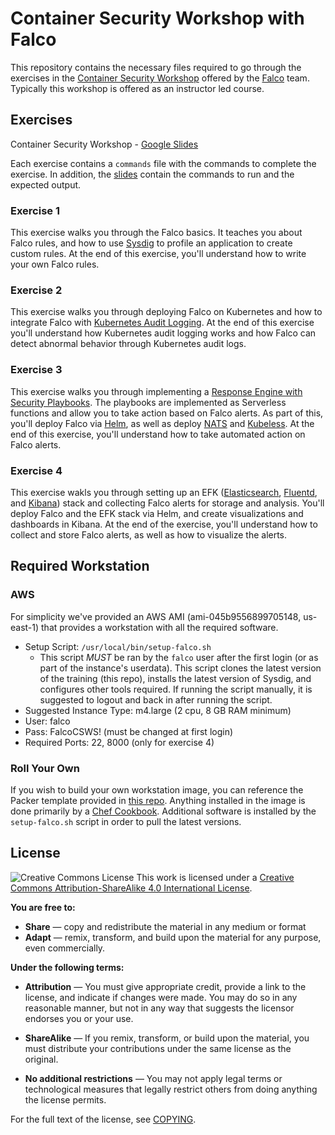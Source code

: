 # Container Security Workshop with Falco

This repository contains the necessary files required to go through the exercises in the [Container Security Workshop](https://setns.run/falcows) offered by the [Falco](https://falco.org/) team. Typically this workshop is offered as an instructor led course.

## Exercises

Container Security Workshop - [Google Slides](https://setns.run/falcows)

Each exercise contains a `commands` file with the commands to complete the exercise. In addition, the [slides](https://setns.run/falcows) contain the commands to run and the expected output. 

### Exercise 1

This exercise walks you through the Falco basics. It teaches you about Falco rules, and how to use [Sysdig](https://github.com/draios/sysdig) to profile an application to create custom rules. At the end of this exercise, you'll understand how to write your own Falco rules.

### Exercise 2

This exercise walks you through deploying Falco on Kubernetes and how to integrate Falco with [Kubernetes Audit Logging](https://kubernetes.io/docs/tasks/debug-application-cluster/audit/). At the end of this exercise you'll understand how Kubernetes audit logging works and how Falco can detect abnormal behavior through Kubernetes audit logs.

### Exercise 3

This exercise walks you through implementing a [Response Engine with Security Playbooks](https://github.com/falcosecurity/kubernetes-response-engine). The playbooks are implemented as Serverless functions and allow you to take action based on Falco alerts. As part of this, you'll deploy Falco via [Helm](https://helm.sh/), as well as deploy [NATS](https://nats.io/) and [Kubeless](https://kubeless.io/). At the end of this exercise, you'll understand how to take automated action on Falco alerts.

### Exercise 4

This exercise wakls you through setting up an EFK ([Elasticsearch](https://www.elastic.co/products/elasticsearch), [Fluentd](https://www.fluentd.org/), and [Kibana](https://www.elastic.co/products/kibana)) stack and collecting Falco alerts for storage and analysis. You'll deploy Falco and the EFK stack via Helm, and create visualizations and dashboards in Kibana. At the end of the exercise, you'll understand how to collect and store Falco alerts, as well as how to visualize the alerts.

## Required Workstation

### AWS

For simplicity we've provided an AWS AMI (ami-045b9556899705148, us-east-1) that provides a workstation with all the required software. 

* Setup Script: `/usr/local/bin/setup-falco.sh` 
    * This script *MUST* be ran by the `falco` user after the first login (or as part of the instance's userdata). This script clones the latest version of the training (this repo), installs the latest version of Sysdig, and configures other tools required. If running the script manually, it is suggested to logout and back in after running the script.   
* Suggested Instance Type: m4.large (2 cpu, 8 GB RAM minimum)
* User: falco
* Pass: FalcoCSWS! (must be changed at first login)
* Required Ports: 22, 8000 (only for exercise 4)

### Roll Your Own

If you wish to build your own workstation image, you can reference the Packer template provided in [this repo](https://github.com/draios/sysdig-workshop-infra/blob/master/packer/ubuntu-1604-falco.json). Anything installed in the image is done primarily by a [Chef Cookbook](https://github.com/draios/sysdig-workshop-infra/tree/master/cookbooks/falco_workstation). Additional software is installed by the `setup-falco.sh` script in order to pull the latest versions.  

## License

![Creative Commons License](https://i.creativecommons.org/l/by-sa/4.0/80x15.png) This work is licensed under a [Creative Commons Attribution-ShareAlike 4.0 International License](http://creativecommons.org/licenses/by-sa/4.0/).

**You are free to:**
* **Share** — copy and redistribute the material in any medium or format
* **Adapt** — remix, transform, and build upon the material
for any purpose, even commercially.

**Under the following terms:**
* **Attribution** — You must give appropriate credit, provide a link to the license, and indicate if changes were made. You may do so in any reasonable manner, but not in any way that suggests the licensor endorses you or your use.

* **ShareAlike** — If you remix, transform, or build upon the material, you must distribute your contributions under the same license as the original.

* **No additional restrictions** — You may not apply legal terms or technological measures that legally restrict others from doing anything the license permits.

For the full text of the license, see [COPYING](./COPYING).


